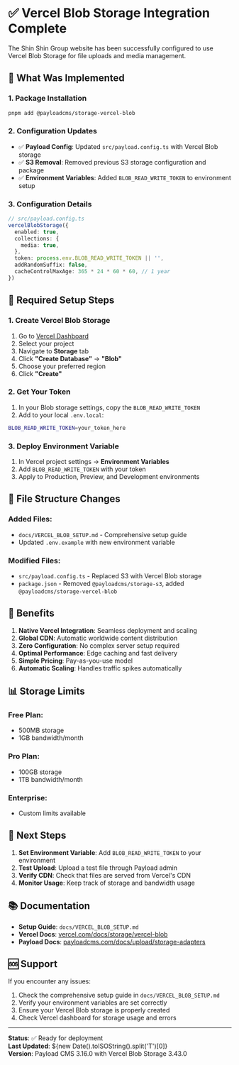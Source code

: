 # ✅ Vercel Blob Storage Integration Complete

The Shin Shin Group website has been successfully configured to use Vercel Blob Storage for file uploads and media management.

## 🎯 What Was Implemented

### 1. Package Installation
```bash
pnpm add @payloadcms/storage-vercel-blob
```

### 2. Configuration Updates
- ✅ **Payload Config**: Updated `src/payload.config.ts` with Vercel Blob storage
- ✅ **S3 Removal**: Removed previous S3 storage configuration and package
- ✅ **Environment Variables**: Added `BLOB_READ_WRITE_TOKEN` to environment setup

### 3. Configuration Details
```typescript
// src/payload.config.ts
vercelBlobStorage({
  enabled: true,
  collections: {
    media: true,
  },
  token: process.env.BLOB_READ_WRITE_TOKEN || '',
  addRandomSuffix: false,
  cacheControlMaxAge: 365 * 24 * 60 * 60, // 1 year
})
```

## 🔑 Required Setup Steps

### 1. Create Vercel Blob Storage
1. Go to [Vercel Dashboard](https://vercel.com/dashboard)
2. Select your project
3. Navigate to **Storage** tab
4. Click **"Create Database"** → **"Blob"**
5. Choose your preferred region
6. Click **"Create"**

### 2. Get Your Token
1. In your Blob storage settings, copy the `BLOB_READ_WRITE_TOKEN`
2. Add to your local `.env.local`:
```bash
BLOB_READ_WRITE_TOKEN=your_token_here
```

### 3. Deploy Environment Variable
1. In Vercel project settings → **Environment Variables**
2. Add `BLOB_READ_WRITE_TOKEN` with your token
3. Apply to Production, Preview, and Development environments

## 📁 File Structure Changes

### Added Files:
- `docs/VERCEL_BLOB_SETUP.md` - Comprehensive setup guide
- Updated `.env.example` with new environment variable

### Modified Files:
- `src/payload.config.ts` - Replaced S3 with Vercel Blob storage
- `package.json` - Removed `@payloadcms/storage-s3`, added `@payloadcms/storage-vercel-blob`

## 🚀 Benefits

1. **Native Vercel Integration**: Seamless deployment and scaling
2. **Global CDN**: Automatic worldwide content distribution
3. **Zero Configuration**: No complex server setup required
4. **Optimal Performance**: Edge caching and fast delivery
5. **Simple Pricing**: Pay-as-you-use model
6. **Automatic Scaling**: Handles traffic spikes automatically

## 📊 Storage Limits

### Free Plan:
- 500MB storage
- 1GB bandwidth/month

### Pro Plan:
- 100GB storage  
- 1TB bandwidth/month

### Enterprise:
- Custom limits available

## 🔧 Next Steps

1. **Set Environment Variable**: Add `BLOB_READ_WRITE_TOKEN` to your environment
2. **Test Upload**: Upload a test file through Payload admin
3. **Verify CDN**: Check that files are served from Vercel's CDN
4. **Monitor Usage**: Keep track of storage and bandwidth usage

## 📚 Documentation

- **Setup Guide**: `docs/VERCEL_BLOB_SETUP.md`
- **Vercel Docs**: [vercel.com/docs/storage/vercel-blob](https://vercel.com/docs/storage/vercel-blob)
- **Payload Docs**: [payloadcms.com/docs/upload/storage-adapters](https://payloadcms.com/docs/upload/storage-adapters)

## 🆘 Support

If you encounter any issues:

1. Check the comprehensive setup guide in `docs/VERCEL_BLOB_SETUP.md`
2. Verify your environment variables are set correctly
3. Ensure your Vercel Blob storage is properly created
4. Check Vercel dashboard for storage usage and errors

---

**Status**: ✅ Ready for deployment  
**Last Updated**: ${new Date().toISOString().split('T')[0]}  
**Version**: Payload CMS 3.16.0 with Vercel Blob Storage 3.43.0
